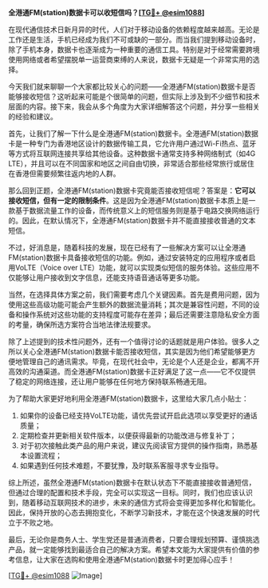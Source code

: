 **全港通FM(station)数据卡可以收短信吗？[[TG💪+ @esim1088](https://t.me/s/esim1088)]**

在现代通信技术日新月异的时代，人们对于移动设备的依赖程度越来越高。无论是工作还是生活，手机已经成为我们不可或缺的一部分。而当我们提到移动设备时，除了手机本身，数据卡也逐渐成为一种重要的通信工具。特别是对于经常需要跨境使用网络或者希望摆脱单一运营商束缚的人来说，数据卡无疑是一个非常实用的选择。

今天我们就来聊聊一个大家都比较关心的问题——全港通FM(station)数据卡是否能够接收短信？这听起来可能是个很简单的问题，但实际上涉及到不少细节和技术层面的内容。接下来，我会从多个角度为大家详细解答这个问题，并分享一些相关的经验和建议。

首先，让我们了解一下什么是全港通FM(station)数据卡。全港通FM(station)数据卡是一种专门为香港地区设计的数据传输工具，它允许用户通过Wi-Fi热点、蓝牙等方式将互联网连接共享给其他设备。这种数据卡通常支持多种网络制式（如4G LTE），并且可以在不同国家和地区之间自由切换，非常适合那些经常旅行或居住在香港但需要频繁往返内地的人群。

那么回到正题，全港通FM(station)数据卡究竟能否接收短信呢？答案是：**它可以接收短信，但有一定的限制条件**。这是因为全港通FM(station)数据卡本质上是一款基于数据流量工作的设备，而传统意义上的短信服务则是基于电路交换网络运行的。因此，在默认情况下，全港通FM(station)数据卡并不能直接接收普通的文本短信。

不过，好消息是，随着科技的发展，现在已经有了一些解决方案可以让全港通FM(station)数据卡具备接收短信的功能。例如，通过安装特定的应用程序或者启用VoLTE（Voice over LTE）功能，就可以实现类似短信的服务体验。这些应用不仅能够让用户接收到文字信息，还能支持语音通话等更多功能。

当然，在选择具体方案之前，我们需要考虑几个关键因素。首先是费用问题，因为使用这些高级功能可能会产生额外的数据流量消耗；其次是兼容性问题，不同的设备和操作系统对这些功能的支持程度可能存在差异；最后还需要注意隐私安全方面的考量，确保所选方案符合当地法律法规要求。

除了上述提到的技术性问题外，还有一个值得讨论的话题就是用户体验。很多人之所以关心全港通FM(station)数据卡能否接收短信，其实是因为他们希望能够更方便地管理自己的通讯需求。毕竟，在现代社会中，无论是个人还是企业，都离不开高效的沟通渠道。而全港通FM(station)数据卡正好满足了这一点——它不仅提供了稳定的网络连接，还让用户能够在任何地方保持联系畅通无阻。

为了帮助大家更好地利用全港通FM(station)数据卡，这里给大家几点小贴士：
1. 如果你的设备已经支持VoLTE功能，请优先尝试开启此选项以享受更好的通话质量；
2. 定期检查并更新相关软件版本，以便获得最新的功能改进与修复补丁；
3. 对于初次接触此类产品的用户来说，建议先阅读官方提供的操作指南，熟悉基本设置流程；
4. 如果遇到任何技术难题，不要犹豫，及时联系客服寻求专业指导。

综上所述，虽然全港通FM(station)数据卡在默认状态下不能直接接收普通短信，但通过合理的配置和技术手段，完全可以实现这一目标。同时，我们也应该认识到，随着移动互联网技术的进步，未来的通信方式将会变得更加多样化和智能化。因此，保持开放的心态去拥抱变化，不断学习新技术，才能在这个快速发展的时代立于不败之地。

最后，无论你是商务人士、学生党还是普通消费者，只要合理规划预算、谨慎挑选产品，就一定能够找到最适合自己的解决方案。希望本文能为大家提供有价值的参考信息，让大家在选购和使用全港通FM(station)数据卡时更加得心应手！

[[TG💪+ @esim1088](https://t.me/s/esim1088) ![Image](https://i.postimg.cc/4NQfJmqS/Snipaste-2025-05-13-00-14-12.png)]